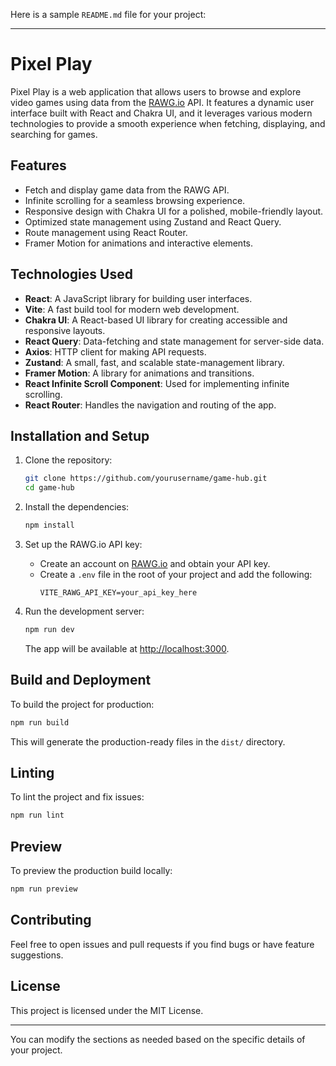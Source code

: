 Here is a sample `README.md` file for your project:

---

# Pixel Play

Pixel Play is a web application that allows users to browse and explore video games using data from the [RAWG.io](https://rawg.io/) API. It features a dynamic user interface built with React and Chakra UI, and it leverages various modern technologies to provide a smooth experience when fetching, displaying, and searching for games.

## Features

- Fetch and display game data from the RAWG API.
- Infinite scrolling for a seamless browsing experience.
- Responsive design with Chakra UI for a polished, mobile-friendly layout.
- Optimized state management using Zustand and React Query.
- Route management using React Router.
- Framer Motion for animations and interactive elements.

## Technologies Used

- **React**: A JavaScript library for building user interfaces.
- **Vite**: A fast build tool for modern web development.
- **Chakra UI**: A React-based UI library for creating accessible and responsive layouts.
- **React Query**: Data-fetching and state management for server-side data.
- **Axios**: HTTP client for making API requests.
- **Zustand**: A small, fast, and scalable state-management library.
- **Framer Motion**: A library for animations and transitions.
- **React Infinite Scroll Component**: Used for implementing infinite scrolling.
- **React Router**: Handles the navigation and routing of the app.

## Installation and Setup

1. Clone the repository:

   ```bash
   git clone https://github.com/yourusername/game-hub.git
   cd game-hub
   ```

2. Install the dependencies:

   ```bash
   npm install
   ```

3. Set up the RAWG.io API key:
    - Create an account on [RAWG.io](https://rawg.io/) and obtain your API key.
    - Create a `.env` file in the root of your project and add the following:
      ```
      VITE_RAWG_API_KEY=your_api_key_here
      ```

4. Run the development server:

   ```bash
   npm run dev
   ```

   The app will be available at [http://localhost:3000](http://localhost:3000).

## Build and Deployment

To build the project for production:

```bash
npm run build
```

This will generate the production-ready files in the `dist/` directory.

## Linting

To lint the project and fix issues:

```bash
npm run lint
```

## Preview

To preview the production build locally:

```bash
npm run preview
```

## Contributing

Feel free to open issues and pull requests if you find bugs or have feature suggestions.

## License

This project is licensed under the MIT License.

---

You can modify the sections as needed based on the specific details of your project.